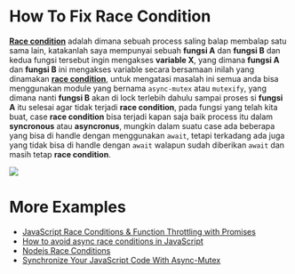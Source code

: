 # How To Fix Race Condition

[**Race condition**](https://www.baeldung.com/cs/race-conditions) adalah dimana sebuah process saling balap membalap satu sama lain, katakanlah saya mempunyai sebuah **fungsi A** dan **fungsi B** dan kedua fungsi tersebut ingin mengakses **variable X**, yang dimana **fungsi A** dan **fungsi B** ini mengakses variable secara bersamaan inilah yang dinamakan [**race condition**](https://stackoverflow.com/questions/34510/what-is-a-race-condition), untuk mengatasi masalah ini semua anda bisa menggunakan module yang bernama `async-mutex` atau `mutexify`, yang dimana nanti **fungsi B** akan di lock terlebih dahulu sampai proses si **fungsi A** itu selesai agar tidak terjadi **race condition**, pada fungsi yang telah kita buat, case **race condition** bisa terjadi kapan saja baik process itu dalam **syncronous** atau **asyncronus**, mungkin dalam suatu case ada beberapa yang bisa di handle dengan menggunakan `await`, tetapi terkadang ada juga yang tidak bisa di handle dengan `await` walapun sudah diberikan `await` dan masih tetap **race condition**.

![](https://i.ytimg.com/vi/7aF0q7NfwfA/maxresdefault.jpg)


# More Examples

- [JavaScript Race Conditions & Function Throttling with Promises](https://schwiiz.org/2020/04/18/javascript-race-conditions-throttling/)
- [How to avoid async race conditions in JavaScript](https://medium.com/@slavik57/async-race-conditions-in-javascript-526f6ed80665)
- [Nodejs Race Conditions](https://www.nodejsdesignpatterns.com/blog/node-js-race-conditions/)
- [Synchronize Your JavaScript Code With Async-Mutex](https://medium.com/swlh/synchronize-your-javsscript-app-with-async-mutex-f0149513ea4b)
